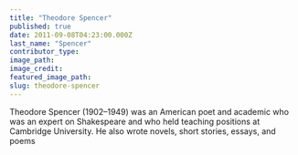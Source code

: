 ```yaml
---
title: "Theodore Spencer"
published: true
date: 2011-09-08T04:23:00.000Z
last_name: "Spencer"
contributor_type:
image_path:
image_credit:
featured_image_path:
slug: theodore-spencer
---
```


Theodore Spencer (1902–1949) was an American poet and academic who was an expert on Shakespeare and who held teaching positions at Cambridge University. He also wrote novels, short stories, essays, and poems

